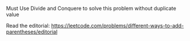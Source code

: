 Must Use Divide and Conquere to solve this problem without duplicate value

Read the editorial:
https://leetcode.com/problems/different-ways-to-add-parentheses/editorial
